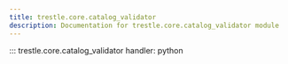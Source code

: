 ```yaml
---
title: trestle.core.catalog_validator
description: Documentation for trestle.core.catalog_validator module
---
```


::: trestle.core.catalog_validator
handler: python
